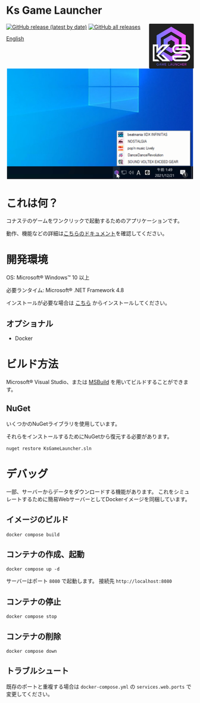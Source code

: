 ﻿Ks Game Launcher
====
[![GitHub release (latest by date)](https://img.shields.io/github/v/release/anon5r/KSGameLauncher)](https://github.com/anon5r/KSGameLauncher/releases/latest) [![GitHub all releases](https://img.shields.io/github/downloads/anon5r/KSGameLauncher/total)](https://github.com/anon5r/KSGameLauncher/releases/latest)
<a href="https://github.com/anon5r/KSGameLauncher/releases"><img src="https://github.com/anon5r/KSGameLauncher/raw/main/docs/assets/images/app-logo.png" alt="KS Game Launcher" width="120" align="right"></a>

[English](README.md)


<p align="center">
  <a href="https://github.com/anon5r/KSGameLauncher/releases">
    <img src="https://raw.githubusercontent.com/anon5r/KSGameLauncher/main/docs/res/screen1.png" alt="drawing" width="500"/>
  </a>
</p>


# これは何？

コナステのゲームをワンクリックで起動するためのアプリケーションです。

動作、機能などの詳細は[こちらのドキュメント](https://launcher-app.sdvx.net/index.ja.html)を確認してください。



# 開発環境

OS: Microsoft&reg; Windows&trade; 10 以上

必要ランタイム: Microsoft&reg; .NET Framework 4.8

インストールが必要な場合は [こちら](https://docs.microsoft.com/ja-jp/dotnet/framework/install/on-windows-10) からインストールしてください。


## オプショナル

- Docker


# ビルド方法

Microsoft&reg; Visual Studio、または [MSBuild](https://docs.microsoft.com/ja-jp/visualstudio/msbuild/msbuild?view=vs-2022) を用いてビルドすることができます。

## NuGet

いくつかのNuGetライブラリを使用しています。

それらをインストールするためにNuGetから復元する必要があります。

```
nuget restore KsGameLauncher.sln
```


# デバッグ

一部、サーバーからデータをダウンロードする機能があります。
これをシミュレートするために簡易WebサーバーとしてDockerイメージを同梱しています。


## イメージのビルド

```
docker compose build
```

## コンテナの作成、起動

```
docker compose up -d
```

サーバーはポート `8080` で起動します。
接続先 `http://localhost:8080`


## コンテナの停止

```
docker compose stop
```

## コンテナの削除

```
docker compose down
```

## トラブルシュート

既存のポートと重複する場合は `docker-compose.yml` の `services.web.ports` で変更してください。
